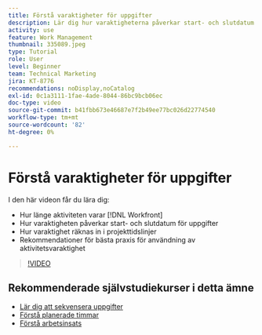 ```yaml
---
title: Förstå varaktigheter för uppgifter
description: Lär dig hur varaktigheterna påverkar start- och slutdatum för uppgifter, hur varaktighetfaktorer påverkar projekttidslinjer och hur du bäst använder varaktighetsuppgifterna.
activity: use
feature: Work Management
thumbnail: 335089.jpeg
type: Tutorial
role: User
level: Beginner
team: Technical Marketing
jira: KT-8776
recommendations: noDisplay,noCatalog
exl-id: 0c1a3111-1fae-4ade-8044-86bc9bcb06ec
doc-type: video
source-git-commit: b41fbb673e46687e7f2b49ee77bc026d22774540
workflow-type: tm+mt
source-wordcount: '82'
ht-degree: 0%

---
```


# Förstå varaktigheter för uppgifter

I den här videon får du lära dig:

* Hur länge aktiviteten varar [!DNL Workfront]
* Hur varaktigheten påverkar start- och slutdatum för uppgifter
* Hur varaktighet räknas in i projekttidslinjer
* Rekommendationer för bästa praxis för användning av aktivitetsvaraktighet

>[!VIDEO](https://video.tv.adobe.com/v/335089/?quality=12&learn=on)

## Rekommenderade självstudiekurser i detta ämne

* [Lär dig att sekvensera uppgifter](https://experienceleague.adobe.com/en/docs/workfront-learn/tutorials-workfront/manage-work/tasks/learn-to-sequence-tasks)
* [Förstå planerade timmar](https://experienceleague.adobe.com/en/docs/workfront-learn/tutorials-workfront/manage-work/tasks/understand-planned-hours)
* [Förstå arbetsinsats](https://experienceleague.adobe.com/en/docs/workfront-learn/tutorials-workfront/manage-work/tasks/understand-work-effort)

